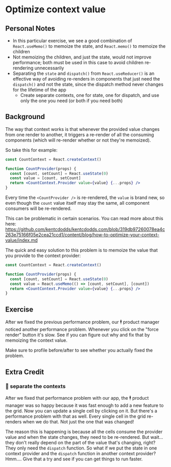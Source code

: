 # Optimize context value

## Personal Notes

-   In this particular exercise, we see a good combination of `React.useMemo()` to memoize the state, and `React.memo()` to memoize the children
-   Not memoizing the children, and just the state, would not improve performance; both must be used in this case to avoid children re-rendering unnecessarily
-   Separating the `state` and `dispatch()` from `React.useReducer()` is an effective way of avoiding re-renders in components that just need the `dispatch()` and not the state, since the dispatch method never changes for the lifetime of the app
    -   Create separate contexts, one for state, one for dispatch, and use only the one you need (or both if you need both)

## Background

The way that context works is that whenever the provided value changes from one
render to another, it triggers a re-render of all the consuming components
(which will re-render whether or not they're memoized).

So take this for example:

```jsx
const CountContext = React.createContext()

function CountProvider(props) {
  const [count, setCount] = React.useState(0)
  const value = [count, setCount]
  return <CountContext.Provider value={value} {...props} />
}
```

Every time the `<CountProvider />` is re-rendered, the `value` is brand new, so
even though the `count` value itself may stay the same, all component consumers
will be re-rendered.

This can be problematic in certain scenarios. You can read more about this here:
https://github.com/kentcdodds/kentcdodds.com/blob/319db97260078ea4c263e75166f05e2cea21ccd1/content/blog/how-to-optimize-your-context-value/index.md

The quick and easy solution to this problem is to memoize the value that you
provide to the context provider:

```jsx
const CountContext = React.createContext()

function CountProvider(props) {
  const [count, setCount] = React.useState(0)
  const value = React.useMemo(() => [count, setCount], [count])
  return <CountContext.Provider value={value} {...props} />
}
```

## Exercise

After we fixed the previous performance problem, our 🕴 product manager noticed
another performance problem. Whenever you click on the "force render" button
it's slow. See if you can figure out why and fix that by memoizing the context
value.

Make sure to profile before/after to see whether you actually fixed the problem.

## Extra Credit

### 💯 separate the contexts

After we fixed that performance problem with our app, the 🕴 product manager was
so happy because it was fast enough to add a new feature to the grid. Now you
can update a single cell by clicking on it. But there's a performance problem
with that as well. Every single cell in the grid re-renders when we do that. Not
just the one that was changed!

The reason this is happening is because all the cells consume the provider value
and when the state changes, they need to be re-rendered. But wait... they don't
really depend on the part of the value that's changing, right? They only need
the `dispatch` function. So what if we put the state in one context provider and
the `dispatch` function in another context provider? Hmm.... Give that a try and
see if you can get things to run faster.
